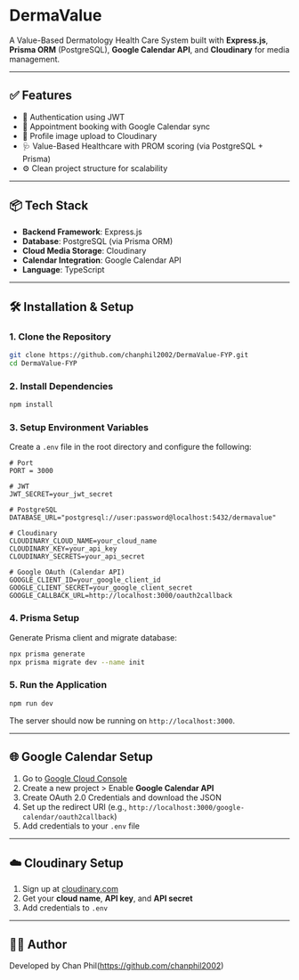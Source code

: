 # DermaValue

A Value-Based Dermatology Health Care System built with **Express.js**, **Prisma ORM** (PostgreSQL), **Google Calendar API**, and **Cloudinary** for media management.

---

## ✅ Features

- 🔐 Authentication using JWT
- 📅 Appointment booking with Google Calendar sync
- 📸 Profile image upload to Cloudinary
- 🩺 Value-Based Healthcare with PROM scoring (via PostgreSQL + Prisma)
- ⚙️ Clean project structure for scalability

---

## 📦 Tech Stack

- **Backend Framework**: Express.js
- **Database**: PostgreSQL (via Prisma ORM)
- **Cloud Media Storage**: Cloudinary
- **Calendar Integration**: Google Calendar API
- **Language**: TypeScript

---

## 🛠 Installation & Setup

### 1. Clone the Repository

```bash
git clone https://github.com/chanphil2002/DermaValue-FYP.git
cd DermaValue-FYP
```

### 2. Install Dependencies

```bash
npm install
```

### 3. Setup Environment Variables

Create a `.env` file in the root directory and configure the following:

```env
# Port
PORT = 3000

# JWT
JWT_SECRET=your_jwt_secret

# PostgreSQL
DATABASE_URL="postgresql://user:password@localhost:5432/dermavalue"

# Cloudinary
CLOUDINARY_CLOUD_NAME=your_cloud_name
CLOUDINARY_KEY=your_api_key
CLOUDINARY_SECRETS=your_api_secret

# Google OAuth (Calendar API)
GOOGLE_CLIENT_ID=your_google_client_id
GOOGLE_CLIENT_SECRET=your_google_client_secret
GOOGLE_CALLBACK_URL=http://localhost:3000/oauth2callback

```

### 4. Prisma Setup

Generate Prisma client and migrate database:

```bash
npx prisma generate
npx prisma migrate dev --name init
```

### 5. Run the Application

```bash
npm run dev
```

The server should now be running on `http://localhost:3000`.

---

## 🌐 Google Calendar Setup

1. Go to [Google Cloud Console](https://console.cloud.google.com/)
2. Create a new project > Enable **Google Calendar API**
3. Create OAuth 2.0 Credentials and download the JSON
4. Set up the redirect URI (e.g., `http://localhost:3000/google-calendar/oauth2callback`)
5. Add credentials to your `.env` file

---

## ☁️ Cloudinary Setup

1. Sign up at [cloudinary.com](https://cloudinary.com/)
2. Get your **cloud name**, **API key**, and **API secret**
3. Add credentials to `.env`

---

## 👨‍💻 Author

Developed by Chan Phil(https://github.com/chanphil2002)
